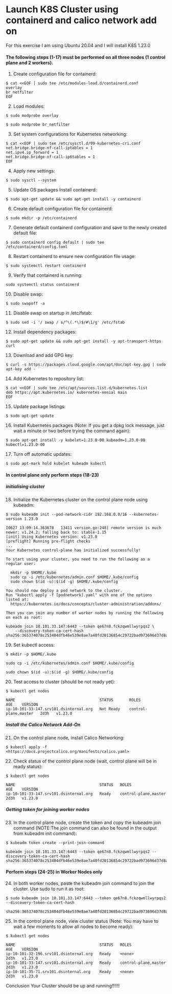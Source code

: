 # Launch K8S Cluster using containerd and calico network add on

For this exercise I am using Ubuntu 20.04 and I will install K8S 1.23.0
 

#### The following steps (1-17) must be performed on all three nodes (1 control plane and 2 workers).

1. Create configuration file for containerd:
```
$ cat <<EOF | sudo tee /etc/modules-load.d/containerd.conf
overlay
br_netfilter
EOF
```

2. Load modules:
```
$ sudo modprobe overlay
```
```
$ sudo modprobe br_netfilter
```

3. Set system configurations for Kubernetes networking:
```
$ cat <<EOF | sudo tee /etc/sysctl.d/99-kubernetes-cri.conf
net.bridge.bridge-nf-call-iptables = 1
net.ipv4.ip_forward = 1
net.bridge.bridge-nf-call-ip6tables = 1
EOF
```

4. Apply new settings:
```
$ sudo sysctl --system
```

5. Update OS packages Install containerd:
```
$ sudo apt-get update && sudo apt-get install -y containerd
```

6. Create default configuration file for containerd:
```
$ sudo mkdir -p /etc/containerd
```

7. Generate default containerd configuration and save to the newly created default file:
```
$ sudo containerd config default | sudo tee /etc/containerd/config.toml
```

8. Restart containerd to ensure new configuration file usage:
```
$ sudo systemctl restart containerd
```

9. Verify that containerd is running:
```
sudo systemctl status containerd
```

10. Disable swap:
```
$ sudo swapoff -a
```

11. Disable swap on startup in /etc/fstab:
```
$ sudo sed -i '/ swap / s/^\(.*\)$/#\1/g' /etc/fstab
```

12. Install dependency packages:
```
$ sudo apt-get update && sudo apt-get install -y apt-transport-https curl
```

13. Download and add GPG key:
```
$ curl -s https://packages.cloud.google.com/apt/doc/apt-key.gpg | sudo apt-key add -
```

14. Add Kubernetes to repository list:
```
$ cat <<EOF | sudo tee /etc/apt/sources.list.d/kubernetes.list
deb https://apt.kubernetes.io/ kubernetes-xenial main
EOF
```

15. Update package listings:
```
$ sudo apt-get update
```

16. Install Kubernetes packages (Note: If you get a dpkg lock message, just wait a minute or two before trying the command again):
```
$ sudo apt-get install -y kubelet=1.23.0-00 kubeadm=1.23.0-00 kubectl=1.23.0-00
```

17. Turn off automatic updates:
```
$ sudo apt-mark hold kubelet kubeadm kubectl
``` 

#### In control plane only perform steps (18-23)

 
##### initialising cluster

18. Initialize the Kubernetes cluster on the control plane node using kubeadm:
```
$ sudo kubeadm init --pod-network-cidr 192.168.0.0/16 --kubernetes-version 1.23.0
```
```
I0627 13:09:14.363678   13411 version.go:248] remote version is much newer: v1.24.2; falling back to: stable-1.15
[init] Using Kubernetes version: v1.23.0
[preflight] Running pre-flight checks
...
Your Kubernetes control-plane has initialized successfully!

To start using your cluster, you need to run the following as a regular user:

  mkdir -p $HOME/.kube
  sudo cp -i /etc/kubernetes/admin.conf $HOME/.kube/config
  sudo chown $(id -u):$(id -g) $HOME/.kube/config

You should now deploy a pod network to the cluster.
Run "kubectl apply -f [podnetwork].yaml" with one of the options listed at:
  https://kubernetes.io/docs/concepts/cluster-administration/addons/

Then you can join any number of worker nodes by running the following on each as root:

kubeadm join 10.101.33.147:6443 --token qe67n8.fckzqwmllwyrpqs2 \
    --discovery-token-ca-cert-hash sha256:365374078c253404dfb46e539e8ae7a40fd20136854c29722bad973696d37d8a
```

19. Set kubectl access:
```
$ mkdir -p $HOME/.kube
```
```
sudo cp -i /etc/kubernetes/admin.conf $HOME/.kube/config
```
```
sudo chown $(id -u):$(id -g) $HOME/.kube/config
```

20. Test access to cluster (should be not ready yet):
```
$ kubectl get nodes
```
```
NAME                                     STATUS       ROLES                  AGE    VERSION
ip-10-101-33-147.srv101.dsinternal.org   Not Ready    control-plane,master   2d3h   v1.23.0
```

##### Install the Calico Network Add-On

21. On the control plane node, install Calico Networking:
```
$ kubectl apply -f <https://docs.projectcalico.org/manifests/calico.yaml>
```

22. Check status of the control plane node (wait, control plane will be in ready status):
```
$ kubectl get nodes
```
```
NAME                                     STATUS   ROLES                  AGE    VERSION
ip-10-101-33-147.srv101.dsinternal.org   Ready    control-plane,master   2d3h   v1.23.0
```

##### Getting token for joining worker nodes

23. In the control plane node, create the token and copy the kubeadm join command (NOTE:The join command can also be found in the output from kubeadm init command):
```
$ kubeadm token create --print-join-command
```
```
kubeadm join 10.101.33.147:6443 --token qe67n8.fckzqwmllwyrpqs2 --discovery-token-ca-cert-hash sha256:365374078c253404dfb46e539e8ae7a40fd20136854c29722bad973696d37d8a
```

#### Perform steps (24-25) in Worker Nodes only

24. In both worker nodes, paste the kubeadm join command to join the cluster. Use sudo to run it as root:
```
$ sudo kubeadm join 10.101.33.147:6443 --token qe67n8.fckzqwmllwyrpqs2 --discovery-token-ca-cert-hash 
```
```
sha256:365374078c253404dfb46e539e8ae7a40fd20136854c29722bad973696d37d8a
```

25. In the control plane node, view cluster status (Note: You may have to wait a few moments to allow all nodes to become ready):
```
$ kubectl get nodes
```
```
NAME                                     STATUS   ROLES                  AGE    VERSION
ip-10-101-32-196.srv101.dsinternal.org   Ready    <none>                 2d3h   v1.23.0
ip-10-101-33-147.srv101.dsinternal.org   Ready    control-plane,master   2d3h   v1.23.0
ip-10-101-35-71.srv101.dsinternal.org    Ready    <none>                 2d3h   v1.23.0
```


Conclusion
Your Cluster should be up and running!!!!!!
